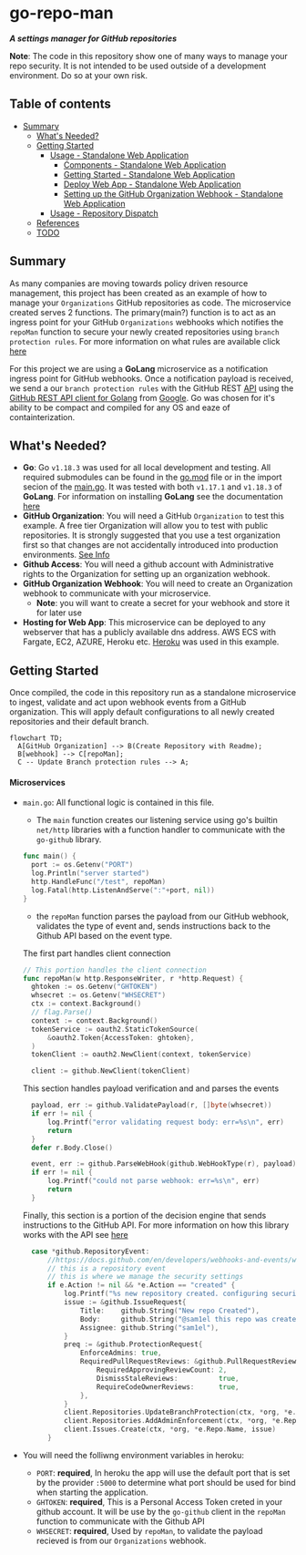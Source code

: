 # go-repo-man
***A settings manager for GitHub repositories***

**Note**:  The code in this repository show one of many ways to manage your repo security. It is not intended to be used outside of a development environment. Do so at your own risk.

## Table of contents

+ [Summary](#summary)
  + [What's Needed?](#whats-needed)
  + [Getting Started](#getting-started)
    + [Usage - Standalone Web Application](#usage---standalone-web-application)
      + [Components - Standalone Web Application](#components---standalone-web-application)
      + [Getting Started - Standalone Web Application](#getting-started---standalone-web-application)
      + [Deploy Web App - Standalone Web Application](#deploy-web-app---standalone-web-application)
      + [Setting up the GitHub Organization Webhook - Standalone Web Application](#setting-up-the-github-organization-webhook---standalone-web-application)
    + [Usage - Repository Dispatch](#usage---repository-dispatch)
  + [References](#references)
  + [TODO](#todo)

## Summary

 As many companies are moving towards policy driven resource management, this project has been created as an example of how to manage your `Organizations` GitHub repositories as code. The microservice created serves 2 functions. The primary(main?) function is to act as an ingress point for your GitHub `Organizations` webhooks which notifies the `repoMan` function to secure your newly created repositories using `branch protection rules`. For more information on what rules are available click [here](https://docs.github.com/en/repositories/configuring-branches-and-merges-in-your-repository/defining-the-mergeability-of-pull-requests/managing-a-branch-protection-rule)

For this project we are using a **GoLang** microservice as a notification ingress point for GitHub webhooks. Once a notification payload is received, we send a our `branch protection rules` with the GitHub REST [API](https://docs.github.com/en/rest) using the [GitHub REST API client for Golang](https://github.com/google/go-github) from [Google](https://github.com/google). Go was chosen for it's ability to be compact and compiled for any OS and eaze of containterization.

## What's Needed?

- **Go**: Go `v1.18.3` was used for all local development and testing. All required submodules can be found in the [go.mod](go.mod) file or in the import secion of the [main.go](main.go). It was tested with both `v1.17.1` and `v1.18.3` of **GoLang**. For information on installing **GoLang** see the documentation [here](https://go.dev/doc/install)
- **GitHub Organization**:  You will need a GitHub `Organization` to test this example. A free tier Organization will allow you to test with public repositories. It is strongly suggested that you  use a test organization first so that changes are not accidentally introduced into production environments. [See Info](https://docs.github.com/en/organizations/collaborating-with-groups-in-organizations/creating-a-new-organization-from-scratch)
- **Github Access**: You will need a github account with Administrative rights to the Organization for setting up an organization webhook.
- **GitHub Organization Webhook**: You will need to create an Organization webhook to communicate with your microservice.
  - **Note**: you will want to create a secret for your webhook and store it for later use
- **Hosting for Web App**: This microservice can be deployed to any webserver that has a publicly available dns address. AWS ECS with Fargate, EC2, AZURE, Heroku etc.  [Heroku](https://www.heroku.com/) was used in this example.

## Getting Started

Once compiled, the code in this repository run as a standalone microservice to ingest, validate and act upon webhook events from a GitHub organization. This will apply default configurations to all newly created repositories and their default branch.

```mermaid
flowchart TD;
  A[GitHub Organization] --> B(Create Repository with Readme);
  B[webhook] --> C[repoMan];
  C -- Update Branch protection rules --> A;
```

#### Microservices

- `main.go`: All functional logic is contained in this file.
  - The `main` function creates our listening service using go's builtin `net/http` libraries with a function handler to communicate with the `go-github` library.
  ```go
  func main() {
	port := os.Getenv("PORT")
	log.Println("server started")
	http.HandleFunc("/test", repoMan)
	log.Fatal(http.ListenAndServe(":"+port, nil))
  }
  ```
  - the `repoMan` function parses the payload from our GitHub webhook, validates the type of event and, sends instructions back to the Github API based on the event type.

  The first part handles client connection
  ```go
  // This portion handles the client connection
  func repoMan(w http.ResponseWriter, r *http.Request) {
	ghtoken := os.Getenv("GHTOKEN")
	whsecret := os.Getenv("WHSECRET")
	ctx := context.Background()
	// flag.Parse()
	context := context.Background()
	tokenService := oauth2.StaticTokenSource(
		&oauth2.Token{AccessToken: ghtoken},
	)
	tokenClient := oauth2.NewClient(context, tokenService)

	client := github.NewClient(tokenClient)
  ```

  This section handles payload verification and and parses the events
  ```go
  	payload, err := github.ValidatePayload(r, []byte(whsecret))
	if err != nil {
		log.Printf("error validating request body: err=%s\n", err)
		return
	}
	defer r.Body.Close()

	event, err := github.ParseWebHook(github.WebHookType(r), payload)
	if err != nil {
		log.Printf("could not parse webhook: err=%s\n", err)
		return
	}
  ```

  Finally, this section is a portion of the decision engine that sends instructions to the GitHub API. For more information on how this library works with the API see [here](https://pkg.go.dev/github.com/google/go-github@v17.0.0+incompatible/github#RepositoriesService.UpdateBranchProtection)

  ```go
  	case *github.RepositoryEvent:
		//https://docs.github.com/en/developers/webhooks-and-events/webhooks/webhook-events-and-payloads#repository
		// this is a repository event
		// this is where we manage the security settings
		if e.Action != nil && *e.Action == "created" {
			log.Printf("%s new repository created. configuring security %s\n")
			issue := &github.IssueRequest{
				Title:    github.String("New repo Created"),
				Body:     github.String("@sam1el this repo was created"),
				Assignee: github.String("sam1el"),
			}
			preq := &github.ProtectionRequest{
				EnforceAdmins: true,
				RequiredPullRequestReviews: &github.PullRequestReviewsEnforcementRequest{
					RequiredApprovingReviewCount: 2,
					DismissStaleReviews:          true,
					RequireCodeOwnerReviews:      true,
				},
			}
			client.Repositories.UpdateBranchProtection(ctx, *org, *e.Repo.Name, "main", preq)
			client.Repositories.AddAdminEnforcement(ctx, *org, *e.Repo.Name, "main")
			client.Issues.Create(ctx, *org, *e.Repo.Name, issue)
		}
    ```

- You will need the folliwng environment variables in heroku:
  - `PORT`: **required**, In heroku the app will use the default port that is set by the provider `:5000` to determine what port should be used for bind when starting the application.
  - `GHTOKEN`: **required**, This is a Personal Access Token creted in your github account. It will be use by the `go-github` client in the `repoMan` function to communicate with the Github API
  - `WHSECRET`: **required**, Used by `repoMan`, to validate the payload recieved is from our `Organizations` webhook.
